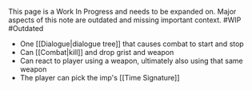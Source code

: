 This page is a Work In Progress and needs to be expanded on. Major aspects of this note are outdated and missing important context. #WIP #Outdated 

- One [[Dialogue|dialogue tree]] that causes combat to start and stop
- Can [[Combat|kill]] and drop grist and weapon
- Can react to player using a weapon, ultimately also using that same weapon
- The player can pick the imp's [[Time Signature]]